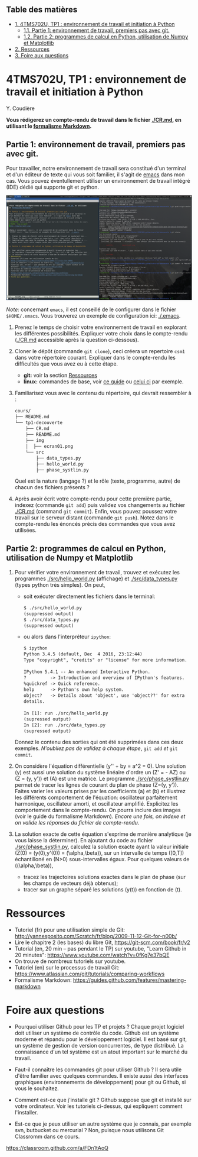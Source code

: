 <div id="table-of-contents">
<h2>Table des matières</h2>
<div id="text-table-of-contents">
<ul>
<li><a href="#orgheadline4">1. 4TMS702U, TP1 : environnement de travail et initiation à Python</a>
<ul>
<li><a href="#orgheadline2">1.1. Partie 1: environnement de travail, premiers pas avec git.</a></li>
<li><a href="#orgheadline3">1.2. Partie 2: programmes de calcul en Python, utilisation de Numpy et Matplotlib</a></li>
</ul>
</li>
<li><a href="#orgheadline1">2. Ressources</a></li>
<li><a href="#orgheadline5">3. Foire aux questions</a></li>
</ul>
</div>
</div>


# 4TMS702U, TP1 : environnement de travail et initiation à Python<a id="orgheadline4"></a>

Y. Coudière

**Vous rédigerez un compte-rendu de travail dans le fichier [./CR.md](./CR.md), en utilisant
le [formalisme Markdown](https://guides.github.com/features/mastering-markdown).**

## Partie 1: environnement de travail, premiers pas avec git.<a id="orgheadline2"></a>

Pour travailler, notre environnement de travail sera constitué d'un terminal et
d'un éditeur de texte qui vous soit familier, il s'agit de [emacs](https://www.gnu.org/software/emacs) dans mon
cas. Vous pouvez éventullement utiliser un environnement de travail intégré
(IDE) dédié qui supporte git et python.

[![img](./img/ecran01.png "Voici à quoi ressemble mon écran lors de l'écriture des notes de cours.")](img/ecran01.png) 

*Note:* concernant `emacs`, il est conseillé de le configurer dans le fichier
`$HOME/.emacs`. Vous trouverez un exemple de configuration ici: [./.emacs](./.emacs).

1.  Prenez le temps de choisir votre environnement de travail en explorant les
    différentes possibilités. Expliquer votre choix dans le compte-rendu ([./CR.md](./CR.md)
    accessible après la question ci-dessous).
2.  Cloner le dépôt (commande `git clone`), ceci créera un repertoire `csm1` dans
    votre répertoire courant. Expliquer dans le compte-rendu les difficultés que
    vous avez eu à cette étape.
    -   **git:** voir la section [Ressources](#orgheadline1)
    -   **linux:** commandes de base, voir [ce guide](https://doc.ubuntu-fr.org/tutoriel/console_commandes_de_base) ou [celui ci](http://tdinfo.phelma.grenoble-inp.fr/docs/guideUnix.pdf) par exemple.
3.  Familiarisez vous avec le contenu du répertoire, qui devrait ressembler à :
    
        cours/
        ├── README.md
        └── tp1-decouverte
            ├── CR.md
            ├── README.md
            ├── img
            │  ├── ecran01.png
            └── src
                ├── data_types.py
                ├── hello_world.py
                ├── phase_systlin.py
    
    Quel est la nature (langage ?) et le rôle (texte, programme, autre) de chacun
    des fichiers présents ?
4.  Après avoir écrit votre compte-rendu pour cette première partie, indexez
    (commande `git add`) puis validez vos changements au fichier [./CR.md](./CR.md) (command
    `git commit`). Enfin, vous pouvez poussez votre travail sur le serveur
    distant (commande `git push`). Notez dans le compte-rendu les énoncés précis
    des commandes que vous avez utilisées.

## Partie 2: programmes de calcul en Python, utilisation de Numpy et Matplotlib<a id="orgheadline3"></a>

1.  Pour vérifier votre environnement de travail, trouvez et exécutez les
    programmes [./src/hello\_world.py](./src/hello_world.py) (affichage) et [./src/data\_types.py](./src/data_types.py) (types
    python très simples). On peut,
    
    -   soit exécuter directement les fichiers dans le terminal:
        
            $ ./src/hello_world.py
            (suppressed output)
            $ ./src/data_types.py
            (suppressed output)
    -   ou alors dans l'interpréteur `ipython`:
        
            $ ipython
            Python 3.4.5 (default, Dec  4 2016, 23:12:44) 
            Type "copyright", "credits" or "license" for more information.
            
            IPython 5.4.1 -- An enhanced Interactive Python.
            ?         -> Introduction and overview of IPython's features.
            %quickref -> Quick reference.
            help      -> Python's own help system.
            object?   -> Details about 'object', use 'object??' for extra details.
            
            In [1]: run ./src/hello_world.py
            (supressed output)
            In [2]: run ./src/data_types.py
            (supressed output)
    
    Donnez le contenu des sorties qui ont été supprimées dans ces deux
    exemples. *N'oubliez pas de validez à chaque étape*, `git add` *et* `git
       commit`.
2.  On considère l'équation différentielle \(y'' + by = a^2 = 0\). Une solution \(y\)
    est aussi une solution du système linéaire d'ordre un \(Z' = - AZ\) ou \(Z = (y,
       y')\) et \(A\) est une matrice. Le programme [./src/phase\_systlin.py](./src/phase_systlin.py) permet de
    tracer les lignes de courant du plan de phase \(Z=(y, y')\). Faites varier les
    valeurs prises par les coefficients \(a\) et \(b\) et illustrez les différents
    comportement de l'équation: oscillateur parfaitement harmonique, oscillateur
    amorti, et oscillateur amplifié. Explicitez les comportement dans le
    compte-rendu. On pourra inclure des images (voir le guide du formalisme
    Markdown). *Encore une fois, on indexe et on valide les réponses du fichier
    de compte-rendu*.
3.  La solution exacte de cette équation s'exprime de manière analytique (je vous
    laisse la déterminer). En ajoutant du code au fichier [./src/phase\_systlin.py](./src/phase_systlin.py),
    calculez la solution exacte ayant la valeur initiale \(Z(0) = (y(0),y'(0)) =
       (\alpha,\beta)\), sur un intervalle de temps \([0,T]\) échantilloné en \(N>0\)
    sous-intervalles égaux. Pour quelques valeurs de \((\alpha,\beta)\), 
    -   tracez les trajectoires solutions exactes dans le plan de phase (sur les
        champs de vecteurs déjà obtenus);
    -   tracer sur un graphe séparé les solutions \(y(t)\) en fonction de \(t\).

# Ressources<a id="orgheadline1"></a>

-   Tutoriel (fr) pour une utilisation simple de Git:
    <http://yannesposito.com/Scratch/fr/blog/2009-11-12-Git-for-n00b/>
-   Lire le chapitre 2 (les bases) du libre Git, <https://git-scm.com/book/fr/v2>
-   Tutorial (en, 20 min &#x2013; pas pendant le TP) sur youtube, "Learn Github in 20
    minutes": <https://www.youtube.com/watch?v=0fKg7e37bQE>
-   On trouve de nombreux tutoriels sur youtube.
-   Tutoriel (en) sur le processus de travail Git:
    <https://www.atlassian.com/git/tutorials/comparing-workflows>
-   Formalisme Markdown: <https://guides.github.com/features/mastering-markdown>

# Foire aux questions<a id="orgheadline5"></a>

-   Pourquoi utiliser Github pour les TP et projets ? Chaque projet logiciel doit
    utiliser un système de contrôle du code. Github est un système moderne et
    répandu pour le développement logiciel. Il est basé sur git, un système de
    gestion de version concurrentes, de type distribué. La connaissance d'un tel
    système est un atout important sur le marché du travail.

-   Faut-il connaître les commandes git pour utiliser Github ? Il sera utile
    d'être familier avec quelques commandes. Il existe aussi des interfaces
    graphiques (environnements de développement) pour git ou Github, si vous le
    souhaitez.

-   Comment est-ce que j'installe git ?  Github suppose que git et installé sur
    votre ordinateur. Voir les tutoriels ci-dessus, qui expliquent comment
    l'installer.

-   Est-ce que je peux utiliser un autre système que je connais, par exemple svn,
    butbucket ou mercurial ? Non, puisque nous utilisons Git Classromm dans ce
    cours.

<https://classroom.github.com/a/FDn1tAoQ>
